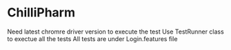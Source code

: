 # ChilliPharm
Need latest chromre driver version to execute the test
Use TestRunner class to exectue all the tests 
All tests are under Login.features file
